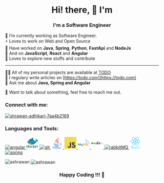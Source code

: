 <h1 align="center">Hi! there, 👋 I'm <strong></strong></h1>
<h3 align="center">I'm a Software Engineer</h3>

🔭 I’m currently working as Software Engineer.           
⚡ Loves to work on Web and Open Source  
🌱 Have worked on __Java__, __Spring__, __Python__, __FastApi__ and __NodeJs__  
🌱 And on __JavaScript__,  __React__ and __Angular__  
🤔 Loves to explore new stuffs and contribute  
<hr/>

👨‍💻 All of my personal projects are available at 
[TODO](TODO)  
📝 I regulary write articles on [https://todo.com](https://todo.com)  
💬 Ask me about **Java, Spring and Angular**  

💬 Want to talk about something, feel free to reach me out.   

<p align="left">
<h3 align="left">Connect with me:</h3>
<a href="https://linkedin.com/in/nabin-pokhrel" target="blank"><img align="center" src="https://cdn.jsdelivr.net/npm/simple-icons@3.0.1/icons/linkedin.svg" alt="shrawan-adhikari-7aa4b2169" height="30" width="40" /></a>
</p>

<h3 align="left">Languages and Tools:</h3>
<p align="left"> <a href="https://angular.io" target="_blank"> <img src="https://angular.io/assets/images/logos/angular/angular.svg" alt="angular" width="40" height="40"/> </a> <a href="https://www.docker.com/" target="_blank"> <img src="https://raw.githubusercontent.com/devicons/devicon/master/icons/docker/docker-original-wordmark.svg" alt="docker" width="40" height="40"/> </a> <a href="https://git-scm.com/" target="_blank"> <img src="https://www.vectorlogo.zone/logos/git-scm/git-scm-icon.svg" alt="git" width="40" height="40"/> </a> <a href="https://www.java.com" target="_blank"> <img src="https://raw.githubusercontent.com/devicons/devicon/master/icons/java/java-original.svg" alt="java" width="40" height="40"/> </a> <a href="https://developer.mozilla.org/en-US/docs/Web/JavaScript" target="_blank"> <img src="https://raw.githubusercontent.com/devicons/devicon/master/icons/javascript/javascript-original.svg" alt="javascript" width="40" height="40"/> </a> <a href="https://www.mysql.com/" target="_blank"> <img src="https://raw.githubusercontent.com/devicons/devicon/master/icons/mysql/mysql-original-wordmark.svg" alt="mysql" width="40" height="40"/> </a> <a href="https://nodejs.org" target="_blank"> <img src="https://raw.githubusercontent.com/devicons/devicon/master/icons/nodejs/nodejs-original-wordmark.svg" alt="nodejs" width="40" height="40"/> </a> <a href="https://www.rabbitmq.com" target="_blank"> <img src="https://www.vectorlogo.zone/logos/rabbitmq/rabbitmq-icon.svg" alt="rabbitMQ" width="40" height="40"/> </a> <a href="https://reactjs.org/" target="_blank"> <img src="https://raw.githubusercontent.com/devicons/devicon/master/icons/react/react-original-wordmark.svg" alt="react" width="40" height="40"/> </a> <a href="https://spring.io/" target="_blank"> <img src="https://www.vectorlogo.zone/logos/springio/springio-icon.svg" alt="spring" width="40" height="40"/> </a> </p>

<p><img align="left" src="https://github-readme-stats.vercel.app/api/top-langs/?username=nabin6246&layout=compact" alt="ashrawan" /></p>

<p>&nbsp;<img align="center" src="https://github-readme-stats.vercel.app/api?username=nabin6246&show_icons=true" alt="ashrawan" /></p>

 <h3 align="center"> Happy Coding !!! 🚀</h3>

